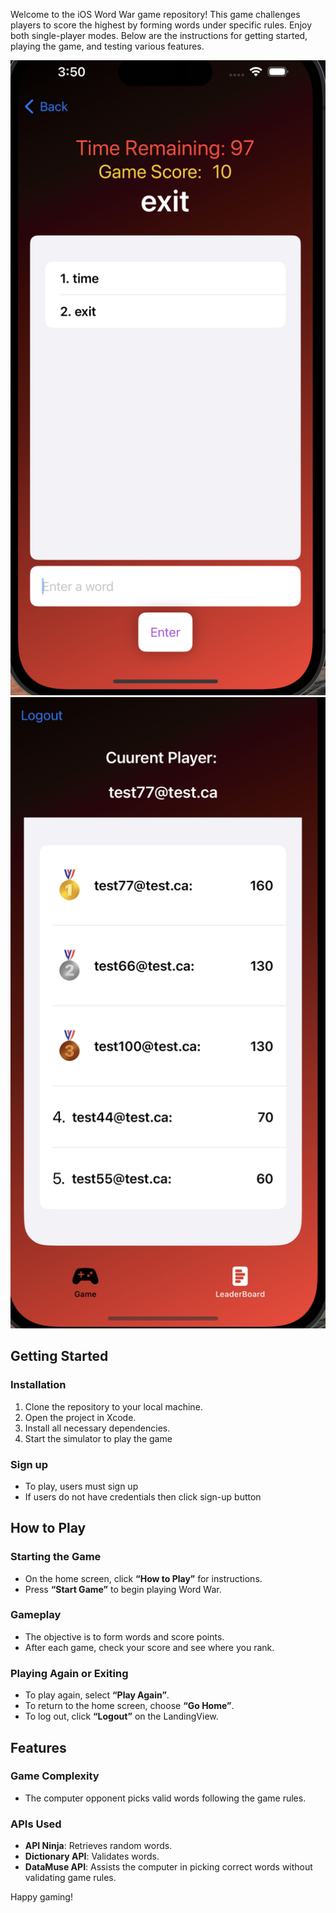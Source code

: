 Welcome to the iOS Word War game repository! This game challenges players to score the highest by forming words under specific rules. Enjoy both single-player modes. Below are the instructions for getting started, playing the game, and testing various features.

![alt GamePlay](images/GamePlay.png)
![alt LeaderBoard](images/LeaderBoard.png)

## Getting Started

### Installation
1. Clone the repository to your local machine.
2. Open the project in Xcode.
3. Install all necessary dependencies.
4. Start the simulator to play the game

### Sign up
- To play, users must sign up
- If users do not have credentials then click sign-up button 

## How to Play

### Starting the Game
- On the home screen, click **“How to Play”** for instructions.
- Press **“Start Game”** to begin playing Word War.

### Gameplay
- The objective is to form words and score points.
- After each game, check your score and see where you rank.

### Playing Again or Exiting
- To play again, select **“Play Again”**.
- To return to the home screen, choose **“Go Home”**.
- To log out, click **“Logout”** on the LandingView.



## Features

### Game Complexity
- The computer opponent picks valid words following the game rules.

### APIs Used
- **API Ninja**: Retrieves random words.
- **Dictionary API**: Validates words.
- **DataMuse API**: Assists the computer in picking correct words without validating game rules.



Happy gaming!
